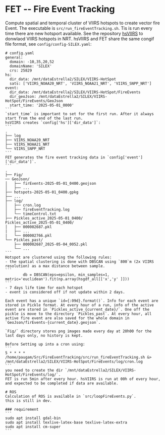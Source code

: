# FET -- Fire Event Tracking
Compute spatial and temporal cluster of VIIRS hotspots to create vector fire Event.
The executable is `src/run_fireEventTracking.sh`.
Tis is run every time there are new hotsport available. See the repository [hsVIIRS](https://github.com/3dfirelab/hsVIIRS) to donwlaod VIIRS hotspots in NRT. 
hsVIIRS and FET share the same congif file format, see `config/config-SILEX.yaml`:
````
# config.yaml
general:
  domain: -10,35,20,52
  domainName: 'SILEX'
  crs: 25829
hs:
  dir_data: /mnt/dataEstrella2/SILEX/VIIRS-HotSpot
  sats: ['VIIRS_NOAA20_NRT', 'VIIRS_NOAA21_NRT', 'VIIRS_SNPP_NRT']
event:
  dir_data: /mnt/dataEstrella2/SILEX/VIIRS-HotSpot/FireEvents
  dir_geoJson: /mnt/dataEstrella2/SILEX/VIIRS-HotSpot/FireEvents/GeoJson
  start_time: '2025-05-01_0000'
```
`start_time` is important to set for the first run. After it always start from the end of the last run.
hsVIIRS creates `config['hs']['dir_data']`:
```
.
├── log
├── VIIRS_NOAA20_NRT
├── VIIRS_NOAA21_NRT
└── VIIRS_SNPP_NRT
```
FET generates the fire event tracking data in `config['event']['dir_data']`. 
```
.
├── Fig/
── GeoJson/
│   ├── firEvents-2025-05-01_0400.geojson
│   ├── ... 
├── hotspots-2025-05-01_0400.gpkg
├── ... 
├── log/
│   ├── cron.log
│   ├── fireEventTracking.log
│   └── timeControl.txt
├── Pickles_active_2025-05-01_0400/
Pickles_active_2025-05-01_0400/
│   ├── 000002687.pkl
|   ├── ... 
|   └── 000002766.pkl
└── Pickles_past/
    ├── 000002687_2025-05-04_0052.pkl
    └── ... 
```
Hotspot are clustered using the following rules:
- the spatial clustering is done with DBSCAN using `800`m (2x VIIRS resolution) as a max distance between sample. 
```
        db = DBSCAN(eps=epsilon, min_samples=1, metric='euclidean').fit(np.array(hsgdf_all[['x','y' ]]))
```
- 7 days life time for each hotspot
- event is considered off if not update within 2 days.

Each event has a unique `id={:09d}.format()`. Info for each event are stored in Pickle format. At every hour of a run, info of the active event are stored in `Pickles_active_{current_date}/`. One off the pickle is move to the directory `Pickles_past`. At every hour, all active fire event are also saved for the whole domain in `GeoJson/firEvents-{current_date}.geojson`.

`Fig/` directory stores png images made every day at 20h00 for the last days only, no history is kept.

Before Setting up into a cron using:
```
5 * * * * /home/paugam/Src/FireEventTracking/src/run_fireEventTracking.sh &> /mnt/dataEstrella2/SILEX/VIIRS-HotSpot/FireEvents/log/cron.log
```
you need to create the dir `/mnt/dataEstrella2/SILEX/VIIRS-HotSpot/FireEvents/log/`.
FET is run 5min after every hour. hsVIIRS is run at 00h of every hour, and expected to be completed if data are available.

# ROS
Calculation of ROS is available in `src/loopFireEvents.py`.
this is still in dev.

### requirement
```
sudo apt install gdal-bin
sudo apt install texlive-latex-base texlive-latex-extra
sudo apt install cm-super
```
